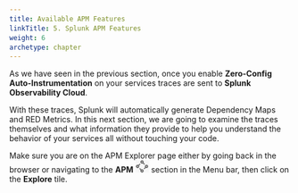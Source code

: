 ```yaml
---
title: Available APM Features
linkTitle: 5. Splunk APM Features
weight: 6
archetype: chapter
---
```


As we have seen in the previous section, once you enable **Zero-Config Auto-Instrumentation** on your services traces are sent to **Splunk Observability Cloud**.

With these traces, Splunk will automatically generate Dependency Maps and RED Metrics. In this next section, we are going to examine the traces themselves and what information they provide to help you understand the behavior of your services all without touching your code.

Make sure you are on the APM Explorer page either by going back in the browser or navigating to the **APM** ![APM](../images/apm-icon.png?classes=inline&height=25px) section in the Menu bar, then click on the **Explore** tile.

